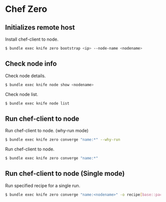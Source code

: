 # Chef Zero
## Initializes remote host
Install chef-client to node.
```bash
$ bundle exec knife zero bootstrap <ip> --node-name <nodename>
```

## Check node info
Check node details.
```bash
$ bundle exec knife node show <nodename>
```

Check node list.
```bash
$ bundle exec knife node list
```

## Run chef-client to node
Run chef-client to node. (why-run mode)
```bash
$ bundle exec knife zero converge "name:*" --why-run
```

Run chef-client to node.
```bash
$ bundle exec knife zero converge "name:*"
```

## Run chef-client to node (Single mode)
Run specified recipe for a single run.
```bash
$ bundle exec knife zero converge "name:<nodename>" -o recipe[base::package]
```